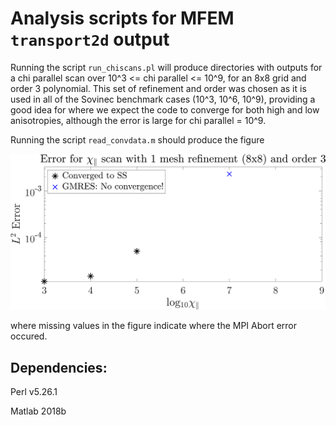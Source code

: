 # Analysis scripts for MFEM `transport2d` output #

Running the script `run_chiscans.pl` will produce directories with outputs for a chi parallel scan over 10^3 <= chi parallel <= 10^9, for an 8x8 grid and order 3 polynomial. This set of refinement and order was chosen as it is used in all of the Sovinec benchmark cases (10^3, 10^6, 10^9), providing a good idea for where we expect the code to converge for both high and low anisotropies, although the error is large for chi parallel = 10^9.

Running the script `read_convdata.m` should produce the figure

![plot](./output-files/chi_scan.png)

where missing values in the figure indicate where the MPI Abort error occured.  

## Dependencies: ##

Perl v5.26.1

Matlab 2018b
